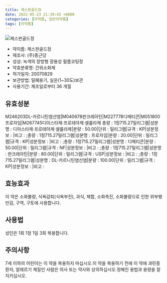 ```yaml
---
title: 제스판골드정
date: 2022-05-23 21:39:43 +0800
categories: [의약품, 일반의약품]
tags: [의약품]
---
```

![제스판골드정](https://nedrug.mfds.go.kr/pbp/cmn/itemImageDownload/147428248730900189)

- 약이름: 제스판골드정
- 제조사: (주)종근당
- 성상: 녹색의 장방형 장용성 필름코팅정
- 약효분류명: 건위소화제
- 허가일자: 20070829
- 보관방법: 밀폐용기, 실온(1~30도)보관
- 사용기간: 제조일로부터 36 개월
## 유효성분
M246203DL-카르니틴염산염|M040678판크레아틴|M227778디메티콘|M051800프로자임|M267745디아스타제·프로테아제·셀룰라제
총량 : 1정715.27밀리그램|성분명 : 디아스타제·프로테아제·셀룰라제|분량 : 50.00|단위 : 밀리그램|규격 : KP|성분정보 : |비고 : ;총량 : 1정715.27밀리그램|성분명 : 프로자임|분량 : 20.00|단위 : 밀리그램|규격 : KP|성분정보 : |비고 : ;총량 : 1정715.27밀리그램|성분명 : 디메티콘|분량 : 50.00|단위 : 밀리그램|규격 : NF|성분정보 : |비고 : ;총량 : 1정715.27밀리그램|성분명 : 판크레아틴|분량 : 80.00|단위 : 밀리그램|규격 : USP|성분정보 : |비고 : ;총량 : 1정715.27밀리그램|성분명 : DL-카르니틴염산염|분량 : 100.00|단위 : 밀리그램|규격 : KP|성분정보 : |비고 :
## 효능효과
이 약은 소화불량, 식욕감퇴(식욕부진), 과식, 체함, 소화촉진, 소화불량으로 인한 위부팽만감, 구역, 구토에 사용합니다.
## 사용법
성인은 1회 1정 1일 3회 복용합니다.
## 주의사항
7세 이하의 어린이는 이 약을 복용하지 마십시오.이 약을 복용하기 전에 이 약에 과민증 환자, 알레르기 체질인 사람은 의사 또는 약사와 상의하십시오.정해진 용법과 용량을 잘 지키십시오.

